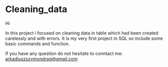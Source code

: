 # Cleaning_data

Hi

In this project i focused on cleaning data in table which had been created carelessly and with errors.
It is my very first project in SQL so include some basic commands and function.

If you have any question do not hesitate to conntact me: arkadiuszszymondrag@gmail.com
